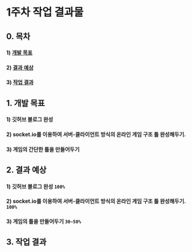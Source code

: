 # 1주차 작업 결과물

## 0. 목차

#### 1) [개발 목표](#1)
#### 2) [결과 예상](#2)
#### 3) [작업 결과](#3)

## 1. 개발 목표<a name='1'></a>

#### 1) 깃허브 블로그 완성
#### 2) socket.io를 이용하여 서버-클라이언트 방식의 온라인 게임 구조 틀 완성해두기.
#### 3) 게임의 간단한 틀을 만들어두기

## 2. 결과 예상<a name='2'></a>

#### 1) 깃허브 블로그 완성 ```100%```
#### 2) socket.io를 이용하여 서버-클라이언트 방식의 온라인 게임 구조 틀 완성해두기. ```100%```
#### 3) 게임의 틀을 만들어두기 ```30~50%```

## 3. 작업 결과<a name='3'></a>
